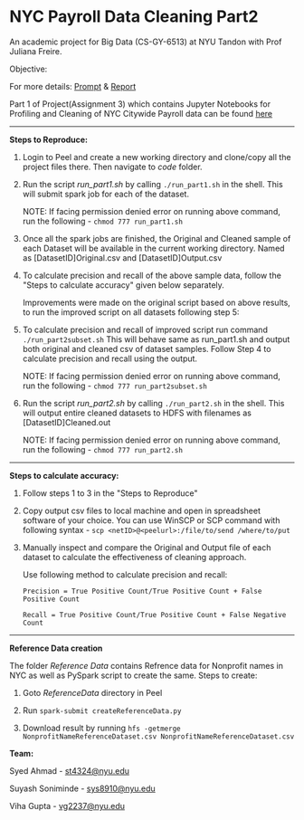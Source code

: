 # NYC Payroll Data Cleaning Part2

An academic project for Big Data (CS-GY-6513) at NYU Tandon with Prof Juliana Freire.

Objective: 

For more details: [Prompt](https://github.com/guptaviha/NYC-Payroll-Data-Cleaning-2/blob/main/Project-Prompt.pdf) & [Report](https://github.com/guptaviha/NYC-Payroll-Data-Cleaning-2/blob/main/Project_Report.pdf)

Part 1 of Project(Assignment 3) which contains Jupyter Notebooks for Profiling and Cleaning of NYC Citywide Payroll data can be found [here](https://github.com/guptaviha/NYC-Payroll-Data-Cleaning-1)

---

**Steps to Reproduce:**

1.	Login to Peel and create a new working directory and clone/copy all the project files there. Then navigate to *code* folder.

2.	Run the script *run_part1.sh* by calling `./run_part1.sh` in the shell. This will submit spark job for each of the dataset.

	NOTE: If facing permission denied error on running above command, run the following - `chmod 777 run_part1.sh`

3.	Once all the spark jobs are finished, the Original and Cleaned sample of each Dataset will be available in the current working directory.
	Named as [DatasetID]Original.csv and [DatasetID]Output.csv

4.	To calculate precision and recall of the above sample data, follow the "Steps to calculate accuracy" given below separately.
	
	Improvements were made on the original script based on above results, to run the improved script on all datasets following step 5: 

5.	To calculate precision and recall of improved script run command `./run_part2subset.sh` This will behave same as run_part1.sh and output both original and cleaned csv of dataset samples. Follow Step 4 to calculate precision and recall using the output.

	NOTE: If facing permission denied error on running above command, run the following - `chmod 777 run_part2subset.sh`

6.	Run the script *run_part2.sh* by calling `./run_part2.sh` in the shell. This will output entire cleaned datasets to HDFS with filenames as [DatasetID]Cleaned.out 

	NOTE: If facing permission denied error on running above command, run the following - `chmod 777 run_part2.sh`


---

**Steps to calculate accuracy:**

1. 	Follow steps 1 to 3 in the "Steps to Reproduce"

2. 	Copy output csv files to local machine and open in spreadsheet software of your choice.
	You can use WinSCP or SCP command with following syntax -  `scp <netID>@<peelurl>:/file/to/send /where/to/put`

3. 	Manually inspect and compare the Original and Output file of each dataset to calculate the effectiveness of cleaning approach.
	
	Use following method to calculate precision and recall:
		
		Precision = True Positive Count/True Positive Count + False Positive Count
		
		Recall = True Positive Count/True Positive Count + False Negative Count
---

**Reference Data creation**

The folder *Reference Data* contains Refrence data for Nonprofit names in NYC as well as PySpark script to create the same.
Steps to create:

1.	Goto *ReferenceData* directory in Peel

2.	Run `spark-submit createReferenceData.py`

3. 	Download result by running `hfs -getmerge NonprofitNameReferenceDataset.csv NonprofitNameReferenceDataset.csv`


**Team:**

Syed Ahmad 				- st4324@nyu.edu

Suyash Soniminde		- sys8910@nyu.edu

Viha Gupta 				- vg2237@nyu.edu
